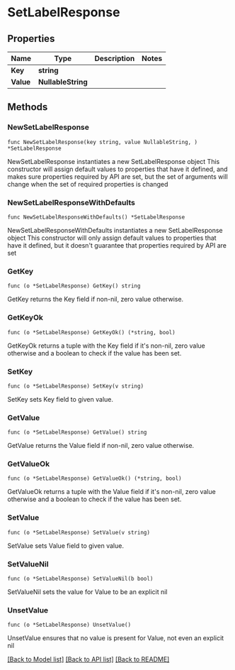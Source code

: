 # SetLabelResponse

## Properties

Name | Type | Description | Notes
------------ | ------------- | ------------- | -------------
**Key** | **string** |  | 
**Value** | **NullableString** |  | 

## Methods

### NewSetLabelResponse

`func NewSetLabelResponse(key string, value NullableString, ) *SetLabelResponse`

NewSetLabelResponse instantiates a new SetLabelResponse object
This constructor will assign default values to properties that have it defined,
and makes sure properties required by API are set, but the set of arguments
will change when the set of required properties is changed

### NewSetLabelResponseWithDefaults

`func NewSetLabelResponseWithDefaults() *SetLabelResponse`

NewSetLabelResponseWithDefaults instantiates a new SetLabelResponse object
This constructor will only assign default values to properties that have it defined,
but it doesn't guarantee that properties required by API are set

### GetKey

`func (o *SetLabelResponse) GetKey() string`

GetKey returns the Key field if non-nil, zero value otherwise.

### GetKeyOk

`func (o *SetLabelResponse) GetKeyOk() (*string, bool)`

GetKeyOk returns a tuple with the Key field if it's non-nil, zero value otherwise
and a boolean to check if the value has been set.

### SetKey

`func (o *SetLabelResponse) SetKey(v string)`

SetKey sets Key field to given value.


### GetValue

`func (o *SetLabelResponse) GetValue() string`

GetValue returns the Value field if non-nil, zero value otherwise.

### GetValueOk

`func (o *SetLabelResponse) GetValueOk() (*string, bool)`

GetValueOk returns a tuple with the Value field if it's non-nil, zero value otherwise
and a boolean to check if the value has been set.

### SetValue

`func (o *SetLabelResponse) SetValue(v string)`

SetValue sets Value field to given value.


### SetValueNil

`func (o *SetLabelResponse) SetValueNil(b bool)`

 SetValueNil sets the value for Value to be an explicit nil

### UnsetValue
`func (o *SetLabelResponse) UnsetValue()`

UnsetValue ensures that no value is present for Value, not even an explicit nil

[[Back to Model list]](../README.md#documentation-for-models) [[Back to API list]](../README.md#documentation-for-api-endpoints) [[Back to README]](../README.md)


